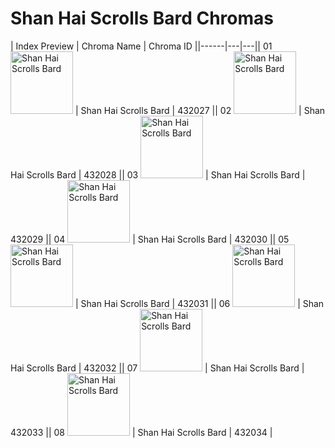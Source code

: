 # Shan Hai Scrolls Bard Chromas

| Index  Preview | Chroma Name | Chroma ID ||------|---|---|| 01  <img src='https://raw.communitydragon.org/latest/plugins/rcp-be-lol-game-data/global/default/v1/champion-chroma-images/432/432027.png' alt='Shan Hai Scrolls Bard' width='100'> | Shan Hai Scrolls Bard | 432027 || 02  <img src='https://raw.communitydragon.org/latest/plugins/rcp-be-lol-game-data/global/default/v1/champion-chroma-images/432/432028.png' alt='Shan Hai Scrolls Bard' width='100'> | Shan Hai Scrolls Bard | 432028 || 03  <img src='https://raw.communitydragon.org/latest/plugins/rcp-be-lol-game-data/global/default/v1/champion-chroma-images/432/432029.png' alt='Shan Hai Scrolls Bard' width='100'> | Shan Hai Scrolls Bard | 432029 || 04  <img src='https://raw.communitydragon.org/latest/plugins/rcp-be-lol-game-data/global/default/v1/champion-chroma-images/432/432030.png' alt='Shan Hai Scrolls Bard' width='100'> | Shan Hai Scrolls Bard | 432030 || 05  <img src='https://raw.communitydragon.org/latest/plugins/rcp-be-lol-game-data/global/default/v1/champion-chroma-images/432/432031.png' alt='Shan Hai Scrolls Bard' width='100'> | Shan Hai Scrolls Bard | 432031 || 06  <img src='https://raw.communitydragon.org/latest/plugins/rcp-be-lol-game-data/global/default/v1/champion-chroma-images/432/432032.png' alt='Shan Hai Scrolls Bard' width='100'> | Shan Hai Scrolls Bard | 432032 || 07  <img src='https://raw.communitydragon.org/latest/plugins/rcp-be-lol-game-data/global/default/v1/champion-chroma-images/432/432033.png' alt='Shan Hai Scrolls Bard' width='100'> | Shan Hai Scrolls Bard | 432033 || 08  <img src='https://raw.communitydragon.org/latest/plugins/rcp-be-lol-game-data/global/default/v1/champion-chroma-images/432/432034.png' alt='Shan Hai Scrolls Bard' width='100'> | Shan Hai Scrolls Bard | 432034 |